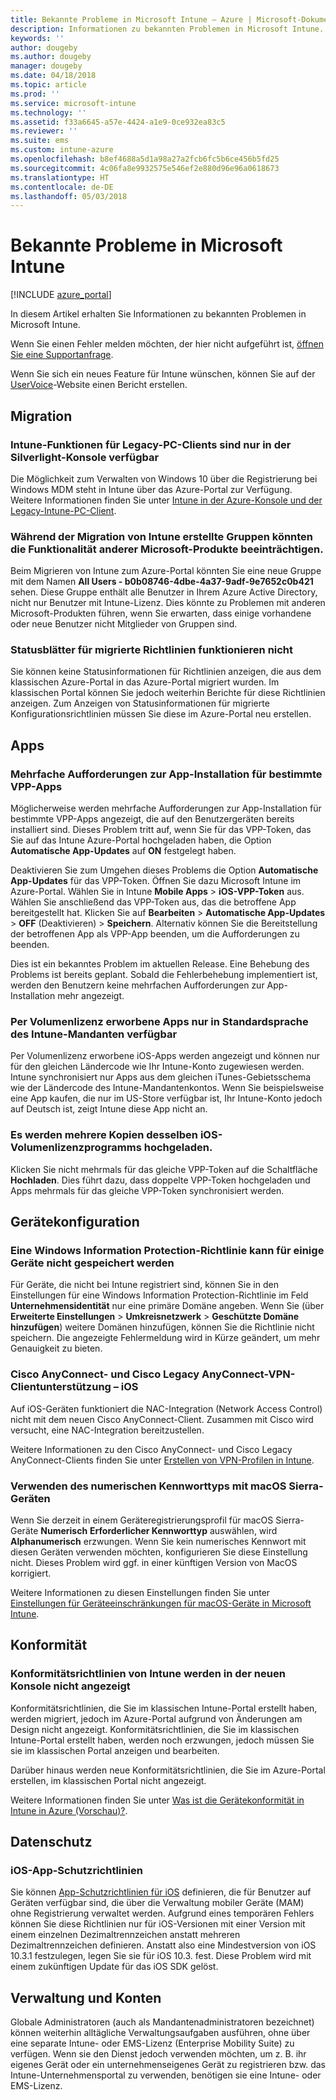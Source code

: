 ```yaml
---
title: Bekannte Probleme in Microsoft Intune – Azure | Microsoft-Dokumentation
description: Informationen zu bekannten Problemen in Microsoft Intune.
keywords: ''
author: dougeby
ms.author: dougeby
manager: dougeby
ms.date: 04/18/2018
ms.topic: article
ms.prod: ''
ms.service: microsoft-intune
ms.technology: ''
ms.assetid: f33a6645-a57e-4424-a1e9-0ce932ea83c5
ms.reviewer: ''
ms.suite: ems
ms.custom: intune-azure
ms.openlocfilehash: b8ef4688a5d1a98a27a2fcb6fc5b6ce456b5fd25
ms.sourcegitcommit: 4c06fa8e9932575e546ef2e880d96e96a0618673
ms.translationtype: HT
ms.contentlocale: de-DE
ms.lasthandoff: 05/03/2018
---
```

# <a name="known-issues-in-microsoft-intune"></a>Bekannte Probleme in Microsoft Intune


[!INCLUDE [azure_portal](./includes/azure_portal.md)]

In diesem Artikel erhalten Sie Informationen zu bekannten Problemen in Microsoft Intune.

Wenn Sie einen Fehler melden möchten, der hier nicht aufgeführt ist, [öffnen Sie eine Supportanfrage](get-support.md).

Wenn Sie sich ein neues Feature für Intune wünschen, können Sie auf der [UserVoice](https://microsoftintune.uservoice.com/forums/291681-ideas/category/189016-azure-admin-console)-Website einen Bericht erstellen.

## <a name="migration"></a>Migration

### <a name="intune-legacy-pc-client-features-are-only-available-in-the-silverlight-console"></a>Intune-Funktionen für Legacy-PC-Clients sind nur in der Silverlight-Konsole verfügbar

Die Möglichkeit zum Verwalten von Windows 10 über die Registrierung bei Windows MDM steht in Intune über das Azure-Portal zur Verfügung. Weitere Informationen finden Sie unter [Intune in der Azure-Konsole und der Legacy-Intune-PC-Client](https://docs.microsoft.com/intune-classic/deploy-use/intune-on-azure).

### <a name="groups-created-by-intune-during-migration-might-affect-functionality-of-other-microsoft-products"></a>Während der Migration von Intune erstellte Gruppen könnten die Funktionalität anderer Microsoft-Produkte beeinträchtigen.

Beim Migrieren von Intune zum Azure-Portal könnten Sie eine neue Gruppe mit dem Namen **All Users - b0b08746-4dbe-4a37-9adf-9e7652c0b421** sehen. Diese Gruppe enthält alle Benutzer in Ihrem Azure Active Directory, nicht nur Benutzer mit Intune-Lizenz. Dies könnte zu Problemen mit anderen Microsoft-Produkten führen, wenn Sie erwarten, dass einige vorhandene oder neue Benutzer nicht Mitglieder von Gruppen sind.

### <a name="status-blades-for-migrated-policies-do-not-work"></a>Statusblätter für migrierte Richtlinien funktionieren nicht

Sie können keine Statusinformationen für Richtlinien anzeigen, die aus dem klassischen Azure-Portal in das Azure-Portal migriert wurden. Im klassischen Portal können Sie jedoch weiterhin Berichte für diese Richtlinien anzeigen. Zum Anzeigen von Statusinformationen für migrierte Konfigurationsrichtlinien müssen Sie diese im Azure-Portal neu erstellen.

## <a name="apps"></a>Apps


### <a name="multiple-app-install-prompts-for-certain-vpp-apps"></a>Mehrfache Aufforderungen zur App-Installation für bestimmte VPP-Apps
Möglicherweise werden mehrfache Aufforderungen zur App-Installation für bestimmte VPP-Apps angezeigt, die auf den Benutzergeräten bereits installiert sind. Dieses Problem tritt auf, wenn Sie für das VPP-Token, das Sie auf das Intune Azure-Portal hochgeladen haben, die Option **Automatische App-Updates** auf **ON** festgelegt haben.    

Deaktivieren Sie zum Umgehen dieses Problems die Option **Automatische App-Updates** für das VPP-Token. Öffnen Sie dazu Microsoft Intune im Azure-Portal. Wählen Sie in Intune **Mobile Apps** > **iOS-VPP-Token** aus. Wählen Sie anschließend das VPP-Token aus, das die betroffene App bereitgestellt hat. Klicken Sie auf **Bearbeiten** > **Automatische App-Updates** > **OFF** (Deaktivieren) > **Speichern**. Alternativ können Sie die Bereitstellung der betroffenen App als VPP-App beenden, um die Aufforderungen zu beenden.    

Dies ist ein bekanntes Problem im aktuellen Release. Eine Behebung des Problems ist bereits geplant. Sobald die Fehlerbehebung implementiert ist, werden den Benutzern keine mehrfachen Aufforderungen zur App-Installation mehr angezeigt.

### <a name="ios-volume-purchased-apps-only-available-in-default-intune-tenant-language"></a>Per Volumenlizenz erworbene Apps nur in Standardsprache des Intune-Mandanten verfügbar
Per Volumenlizenz erworbene iOS-Apps werden angezeigt und können nur für den gleichen Ländercode wie Ihr Intune-Konto zugewiesen werden. Intune synchronisiert nur Apps aus dem gleichen iTunes-Gebietsschema wie der Ländercode des Intune-Mandantenkontos. Wenn Sie beispielsweise eine App kaufen, die nur im US-Store verfügbar ist, Ihr Intune-Konto jedoch auf Deutsch ist, zeigt Intune diese App nicht an.

### <a name="multiple-copies-of-the-same-ios-volume-purchase-program-are-uploaded"></a>Es werden mehrere Kopien desselben iOS-Volumenlizenzprogramms hochgeladen.
Klicken Sie nicht mehrmals für das gleiche VPP-Token auf die Schaltfläche **Hochladen**. Dies führt dazu, dass doppelte VPP-Token hochgeladen und Apps mehrmals für das gleiche VPP-Token synchronisiert werden.


<!-- ## Groups -->

## <a name="device-configuration"></a>Gerätekonfiguration

### <a name="you-cannot-save-a-windows-information-protection-policy-for-some-devices"></a>Eine Windows Information Protection-Richtlinie kann für einige Geräte nicht gespeichert werden

Für Geräte, die nicht bei Intune registriert sind, können Sie in den Einstellungen für eine Windows Information Protection-Richtlinie im Feld **Unternehmensidentität** nur eine primäre Domäne angeben.
Wenn Sie (über **Erweiterte Einstellungen** > **Umkreisnetzwerk** > **Geschützte Domäne hinzufügen**) weitere Domänen hinzufügen, können Sie die Richtlinie nicht speichern. Die angezeigte Fehlermeldung wird in Kürze geändert, um mehr Genauigkeit zu bieten.

### <a name="cisco-anyconnect-and-cisco-legacy-anyconnect-vpn-client-support---ios"></a>Cisco AnyConnect- und Cisco Legacy AnyConnect-VPN-Clientunterstützung – iOS

Auf iOS-Geräten funktioniert die NAC-Integration (Network Access Control) nicht mit dem neuen Cisco AnyConnect-Client. Zusammen mit Cisco wird versucht, eine NAC-Integration bereitzustellen.

Weitere Informationen zu den Cisco AnyConnect- und Cisco Legacy AnyConnect-Clients finden Sie unter [Erstellen von VPN-Profilen in Intune](vpn-settings-ios.md).

### <a name="using-the-numeric-password-type-with-macos-sierra-devices"></a>Verwenden des numerischen Kennworttyps mit macOS Sierra-Geräten

Wenn Sie derzeit in einem Geräteregistrierungsprofil für macOS Sierra-Geräte **Numerisch** **Erforderlicher Kennworttyp** auswählen, wird **Alphanumerisch** erzwungen. Wenn Sie kein numerisches Kennwort mit diesen Geräten verwenden möchten, konfigurieren Sie diese Einstellung nicht.
Dieses Problem wird ggf. in einer künftigen Version von MacOS korrigiert.

Weitere Informationen zu diesen Einstellungen finden Sie unter [Einstellungen für Geräteeinschränkungen für macOS-Geräte in Microsoft Intune](device-restrictions-macos.md).

## <a name="compliance"></a>Konformität

### <a name="compliance-policies-from-intune-do-not-show-up-in-new-console"></a>Konformitätsrichtlinien von Intune werden in der neuen Konsole nicht angezeigt

Konformitätsrichtlinien, die Sie im klassischen Intune-Portal erstellt haben, werden migriert, jedoch im Azure-Portal aufgrund von Änderungen am Design nicht angezeigt. Konformitätsrichtlinien, die Sie im klassischen Intune-Portal erstellt haben, werden noch erzwungen, jedoch müssen Sie sie im klassischen Portal anzeigen und bearbeiten.

Darüber hinaus werden neue Konformitätsrichtlinien, die Sie im Azure-Portal erstellen, im klassischen Portal nicht angezeigt.

Weitere Informationen finden Sie unter [Was ist die Gerätekonformität in Intune in Azure (Vorschau)?](device-compliance.md).

<!-- ## Enrollment -->


## <a name="data-protection"></a>Datenschutz

### <a name="ios-app-protection-policies"></a>iOS-App-Schutzrichtlinien

Sie können [App-Schutzrichtlinien für iOS](app-protection-policy-settings-ios.md) definieren, die für Benutzer auf Geräten verfügbar sind, die über die Verwaltung mobiler Geräte (MAM) ohne Registrierung verwaltet werden. Aufgrund eines temporären Fehlers können Sie diese Richtlinien nur für iOS-Versionen mit einer Version mit einem einzelnen Dezimaltrennzeichen anstatt mehreren Dezimaltrennzeichen definieren. Anstatt also eine Mindestversion von iOS 10.3.1 festzulegen, legen Sie sie für iOS 10.3. fest. Diese Problem wird mit einem zukünftigen Update für das iOS SDK gelöst.


## <a name="administration-and-accounts"></a>Verwaltung und Konten

Globale Administratoren (auch als Mandantenadministratoren bezeichnet) können weiterhin alltägliche Verwaltungsaufgaben ausführen, ohne über eine separate Intune- oder EMS-Lizenz (Enterprise Mobility Suite) zu verfügen. Wenn sie den Dienst jedoch verwenden möchten, um z. B. ihr eigenes Gerät oder ein unternehmenseigenes Gerät zu registrieren bzw. das Intune-Unternehmensportal zu verwenden, benötigen sie eine Intune- oder EMS-Lizenz.

<!-- ## Additional items -->
